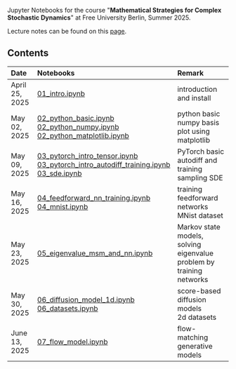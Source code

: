 Jupyter Notebooks for the course "**Mathematical Strategies for Complex Stochastic Dynamics**" at Free University Berlin, Summer 2025.

Lecture notes can be found on this [page](https://weizhang.userpage.fu-berlin.de/teach.html).

## Contents

| Date | Notebooks | Remark |
| :--------------- | :--------------- | :--------------- | 
| April 25, 2025  | [01_intro.ipynb](01_intro.ipynb) | introduction and install |
| May 02, 2025   | [02_python_basic.ipynb](02_python_basic.ipynb) <br/> [02_python_numpy.ipynb](02_python_numpy.ipynb) <br/> [02_python_matplotlib.ipynb](02_python_matplotlib.ipynb) | python basic <br/> numpy basis <br/> plot using matplotlib |
| May 09, 2025   | [03_pytorch_intro_tensor.ipynb](03_pytorch_intro_tensor.ipynb) <br/> [03_pytorch_intro_autodiff_training.ipynb](03_pytorch_intro_autodiff_training.ipynb) <br/> [03_sde.ipynb](03_sde.ipynb) | PyTorch basic <br/>  autodiff and training <br/>  sampling SDE |
| May 16, 2025   | [04_feedforward_nn_training.ipynb](04_feedforward_nn_training.ipynb) <br/> [04_mnist.ipynb](04_mnist.ipynb) | training feedforward networks <br/>  MNist dataset | 
| May 23, 2025   | [05_eigenvalue_msm_and_nn.ipynb](05_eigenvalue_msm_and_nn.ipynb) | Markov state models, solving eigenvalue problem by training networks | 
| May 30, 2025   | [06_diffusion_model_1d.ipynb](06_diffusion_model_1d.ipynb) <br/> [06_datasets.ipynb](06_datasets.ipynb) | score-based diffusion models <br/> 2d datasets |
| June 13, 2025   | [07_flow_model.ipynb](07_flow_model.ipynb) | flow-matching generative models |


